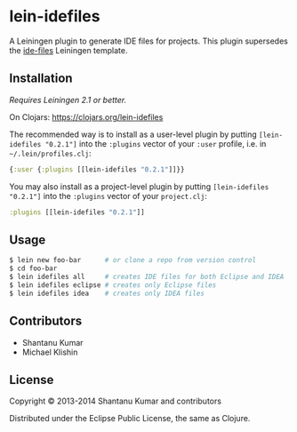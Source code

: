 # lein-idefiles

A Leiningen plugin to generate IDE files for projects. This plugin supersedes
the [ide-files](https://github.com/kumarshantanu/ide-files) Leiningen template.


## Installation

_Requires Leiningen 2.1 or better._

On Clojars: https://clojars.org/lein-idefiles

The recommended way is to install as a user-level plugin by putting
`[lein-idefiles "0.2.1"]` into the `:plugins` vector of your `:user`
profile, i.e. in `~/.lein/profiles.clj`:

```clojure
{:user {:plugins [[lein-idefiles "0.2.1"]]}}
```

You may also install as a project-level plugin by putting
`[lein-idefiles "0.2.1"]` into the `:plugins` vector of your `project.clj`:

```clojure
:plugins [[lein-idefiles "0.2.1"]]
```


## Usage

```bash
$ lein new foo-bar      # or clone a repo from version control
$ cd foo-bar
$ lein idefiles all     # creates IDE files for both Eclipse and IDEA
$ lein idefiles eclipse # creates only Eclipse files
$ lein idefiles idea    # creates only IDEA files
```


## Contributors


* Shantanu Kumar
* Michael Klishin


## License

Copyright © 2013-2014 Shantanu Kumar and contributors

Distributed under the Eclipse Public License, the same as Clojure.
